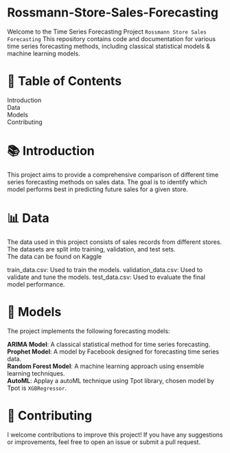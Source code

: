 # Rossmann-Store-Sales-Forecasting
Welcome to the Time Series Forecasting Project `Rossmann Store Sales Forecasting` This repository contains code and documentation for various time series forecasting methods, including classical statistical models & machine learning models.

# 📝 Table of Contents
Introduction <br>
Data<br>
Models<br>
Contributing<br>

# 📚 Introduction
This project aims to provide a comprehensive comparison of different time series forecasting methods on sales data. The goal is to identify which model performs best in predicting future sales for a given store.


# 📊 Data
The data used in this project consists of sales records from different stores. The datasets are split into training, validation, and test sets.<br>
The data can be found on <a ref="https://www.kaggle.com/competitions/rossmann-store-sales"> Kaggle </a>


train_data.csv: Used to train the models.
validation_data.csv: Used to validate and tune the models.
test_data.csv: Used to evaluate the final model performance.
# 🔮 Models
The project implements the following forecasting models:

**ARIMA Model**: A classical statistical method for time series forecasting.<br>
**Prophet Model**: A model by Facebook designed for forecasting time series data.<br>
**Random Forest Model**: A machine learning approach using ensemble learning techniques.<br>
**AutoML**: Applay a autoML technique using Tpot library, chosen model by Tpot is `XGBRegressor`.<br>

# 🤝 Contributing
I welcome contributions to improve this project! If you have any suggestions or improvements, feel free to open an issue or submit a pull request.
